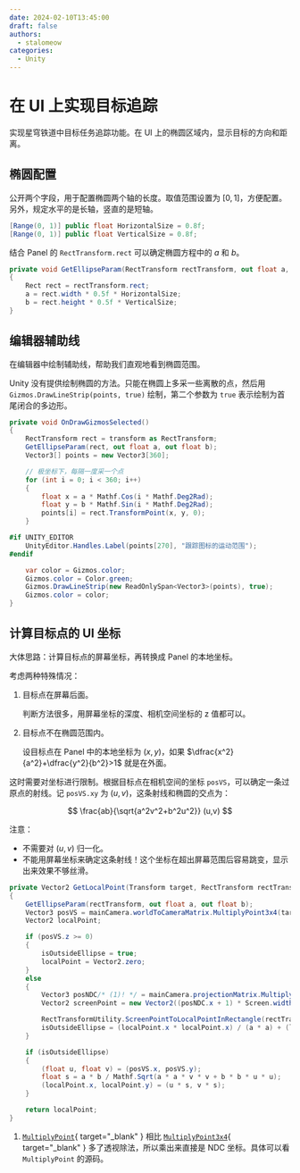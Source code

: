 ```yaml
---
date: 2024-02-10T13:45:00
draft: false
authors:
  - stalomeow
categories:
  - Unity
---
```


# 在 UI 上实现目标追踪

实现星穹铁道中目标任务追踪功能。在 UI 上的椭圆区域内，显示目标的方向和距离。

<!-- more -->

## 椭圆配置

公开两个字段，用于配置椭圆两个轴的长度。取值范围设置为 $[0,1]$，方便配置。另外，规定水平的是长轴，竖直的是短轴。

``` csharp
[Range(0, 1)] public float HorizontalSize = 0.8f;
[Range(0, 1)] public float VerticalSize = 0.8f;
```

结合 Panel 的 `RectTransform.rect` 可以确定椭圆方程中的 $a$ 和 $b$。

``` csharp
private void GetEllipseParam(RectTransform rectTransform, out float a, out float b)
{
    Rect rect = rectTransform.rect;
    a = rect.width * 0.5f * HorizontalSize;
    b = rect.height * 0.5f * VerticalSize;
}
```

## 编辑器辅助线

在编辑器中绘制辅助线，帮助我们直观地看到椭圆范围。

Unity 没有提供绘制椭圆的方法。只能在椭圆上多采一些离散的点，然后用 `Gizmos.DrawLineStrip(points, true)` 绘制，第二个参数为 `true` 表示绘制为首尾闭合的多边形。

``` csharp
private void OnDrawGizmosSelected()
{
    RectTransform rect = transform as RectTransform;
    GetEllipseParam(rect, out float a, out float b);
    Vector3[] points = new Vector3[360];

    // 极坐标下，每隔一度采一个点
    for (int i = 0; i < 360; i++)
    {
        float x = a * Mathf.Cos(i * Mathf.Deg2Rad);
        float y = b * Mathf.Sin(i * Mathf.Deg2Rad);
        points[i] = rect.TransformPoint(x, y, 0);
    }

#if UNITY_EDITOR
    UnityEditor.Handles.Label(points[270], "跟踪图标的运动范围");
#endif

    var color = Gizmos.color;
    Gizmos.color = Color.green;
    Gizmos.DrawLineStrip(new ReadOnlySpan<Vector3>(points), true);
    Gizmos.color = color;
}
```

## 计算目标点的 UI 坐标

大体思路：计算目标点的屏幕坐标，再转换成 Panel 的本地坐标。

考虑两种特殊情况：

1. 目标点在屏幕后面。

    判断方法很多，用屏幕坐标的深度、相机空间坐标的 z 值都可以。

2. 目标点不在椭圆范围内。

    设目标点在 Panel 中的本地坐标为 $(x,y)$，如果 $\dfrac{x^2}{a^2}+\dfrac{y^2}{b^2}>1$ 就是在外面。

这时需要对坐标进行限制。根据目标点在相机空间的坐标 `posVS`，可以确定一条过原点的射线。记 `posVS.xy` 为 $(u,v)$，这条射线和椭圆的交点为：

$$
\frac{ab}{\sqrt{a^2v^2+b^2u^2}} (u,v)
$$

注意：

- 不需要对 $(u,v)$ 归一化。
- 不能用屏幕坐标来确定这条射线！这个坐标在超出屏幕范围后容易跳变，显示出来效果不够丝滑。

``` csharp
private Vector2 GetLocalPoint(Transform target, RectTransform rectTransform, Camera mainCamera, Camera uiCamera, out bool isOutsideEllipse)
{
    GetEllipseParam(rectTransform, out float a, out float b);
    Vector3 posVS = mainCamera.worldToCameraMatrix.MultiplyPoint3x4(target.position);
    Vector2 localPoint;

    if (posVS.z >= 0)
    {
        isOutsideEllipse = true;
        localPoint = Vector2.zero;
    }
    else
    {
        Vector3 posNDC/* (1)! */ = mainCamera.projectionMatrix.MultiplyPoint(posVS);
        Vector2 screenPoint = new Vector2((posNDC.x + 1) * Screen.width * 0.5f, (posNDC.y + 1) * Screen.height * 0.5f);

        RectTransformUtility.ScreenPointToLocalPointInRectangle(rectTransform, screenPoint, uiCamera, out localPoint);
        isOutsideEllipse = (localPoint.x * localPoint.x) / (a * a) + (localPoint.y * localPoint.y) / (b * b) > 1;
    }

    if (isOutsideEllipse)
    {
        (float u, float v) = (posVS.x, posVS.y);
        float s = a * b / Mathf.Sqrt(a * a * v * v + b * b * u * u);
        (localPoint.x, localPoint.y) = (u * s, v * s);
    }

    return localPoint;
}
```

1. [`MultiplyPoint`](https://docs.unity3d.com/ScriptReference/Matrix4x4.MultiplyPoint.html){ target="_blank" } 相比 [`MultiplyPoint3x4`](https://docs.unity3d.com/ScriptReference/Matrix4x4.MultiplyPoint3x4.html){ target="_blank" } 多了透视除法，所以乘出来直接是 NDC 坐标。具体可以看 `MultiplyPoint` 的源码。
